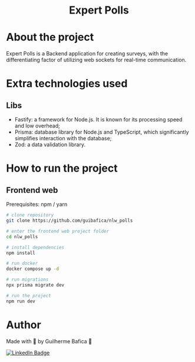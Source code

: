 <h1 align="center">Expert Polls</h1>

# About the project

Expert Polls is a Backend application for creating surveys, with the differentiating factor of utilizing web sockets for real-time communication.

# Extra technologies used

## Libs

- Fastify: a framework for Node.js. It is known for its processing speed and low overhead;
- Prisma: database library for Node.js and TypeScript, which significantly simplifies interaction with the database;
- Zod: a data validation library.

# How to run the project

## Frontend web

Prerequisites: npm / yarn

```bash
# clone repository
git clone https://github.com/guibafica/nlw_polls

# enter the frontend web project folder
cd nlw_polls

# install dependencies
npm install

# run docker
docker compose up -d

# run migrations
npx prisma migrate dev

# run the project
npm run dev
```

# Author

Made with 💜 by Guilherme Bafica 👋

[![LinkedIn Badge](https://img.shields.io/badge/-GuilhermeBafica-blue?style=flat-square&logo=Linkedin&logoColor=white&link=https://www.linkedin.com/in/guilhermebafica/)](https://www.linkedin.com/in/guilhermebafica/)
